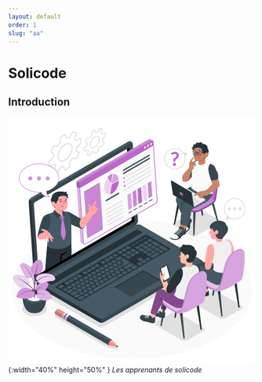 ```yaml
---
layout: default
order: 1
slug: "aa"
---
```


# Solicode 

<!-- new slide -->

## Introduction

![Introduction](./images/introduction.png){:width="40%" height="50%" }
*Les apprenants de solicode*

<!-- new slide -->